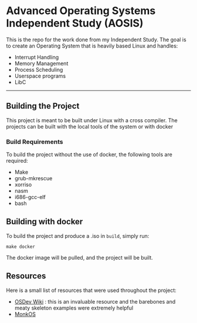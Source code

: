 # Advanced Operating Systems Independent Study (AOSIS)

This is the repo for the work done from my Independent Study. The goal is to create an Operating System that is heavily based Linux and handles:
* Interrupt Handling
* Memory Management
* Process Scheduling
* Userspace programs
* LibC

---
## Building the Project
This project is meant to be built under Linux with a cross compiler. The projects can be built with the local tools of the system or with docker

### Build Requirements
To build the project without the use of docker, the following tools are required:
* Make
* grub-mkrescue
* xorriso
* nasm
* i686-gcc-elf
* bash

## Building with docker
To build the project and produce a .iso in `build`, simply run:
```
make docker
```
The docker image will be pulled, and the project will be built. 

## Resources
Here is a small list of resources that were used throughout the project:
* [OSDev Wiki](https://wiki.osdev.org/Main_Page/) : this is an invaluable resource and the barebones and meaty skeleton examples were extremely helpful
* [MonkOS](https://github.com/beevik/MonkOS)
